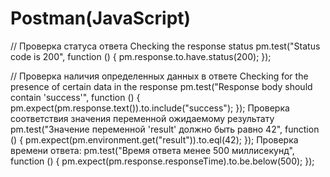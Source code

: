 # Postman(JavaScript) 
// Проверка статуса ответа    Checking the response status
pm.test("Status code is 200", function () {
    pm.response.to.have.status(200);
});

// Проверка наличия определенных данных в ответе     Checking for the presence of certain data in the response
pm.test("Response body should contain 'success'", function () {
    pm.expect(pm.response.text()).to.include("success");
});
Проверка соответствия значения переменной ожидаемому результату
pm.test("Значение переменной 'result' должно быть равно 42", function () {
    pm.expect(pm.environment.get("result")).to.eql(42);
});
Проверка времени ответа:
pm.test("Время ответа менее 500 миллисекунд", function () {
    pm.expect(pm.response.responseTime).to.be.below(500);
});
